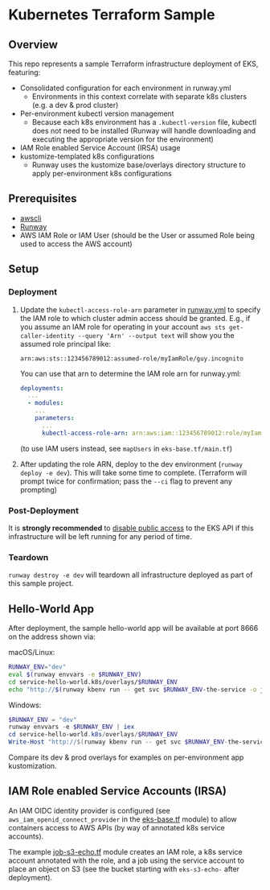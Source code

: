# Kubernetes Terraform Sample

## Overview

This repo represents a sample Terraform infrastructure deployment of EKS, featuring:

* Consolidated configuration for each environment in runway.yml
  * Environments in this context correlate with separate k8s clusters (e.g. a dev & prod cluster)
* Per-environment kubectl version management
  * Because each k8s environment has a `.kubectl-version` file, kubectl does not need to be installed (Runway will handle downloading and executing the appropriate version for the environment)
* IAM Role enabled Service Account (IRSA) usage
* kustomize-templated k8s configurations
  * Runway uses the kustomize base/overlays directory structure to apply per-environment k8s configurations

## Prerequisites

* [awscli](https://docs.aws.amazon.com/cli/latest/userguide/cli-chap-install.html)
* [Runway](https://pypi.org/project/runway/)
* AWS IAM Role or IAM User (should be the User or assumed Role being used to access the AWS account)

## Setup

### Deployment

1. Update the `kubectl-access-role-arn` parameter in [runway.yml](./runway.yml) to specify the IAM role to which cluster admin access should be granted.
   E.g., if you assume an IAM role for operating in your account `aws sts get-caller-identity --query 'Arn' --output text` will show you the assumed role principal like:

    ```text
    arn:aws:sts::123456789012:assumed-role/myIamRole/guy.incognito
    ```

    You can use that arn to determine the IAM role arn for runway.yml:

    ```yaml
    deployments:
      ...
      - modules:
        ...
        parameters:
          ...
          kubectl-access-role-arn: arn:aws:iam::123456789012:role/myIamRole
    ```

    (to use IAM users instead, see `mapUsers` in `eks-base.tf/main.tf`)

2. After updating the role ARN, deploy to the dev environment (`runway deploy -e dev`).
   This will take some time to complete.
  (Terraform will prompt twice for confirmation; pass the `--ci` flag to prevent any prompting)

### Post-Deployment

It is **strongly recommended** to [disable public access](https://docs.aws.amazon.com/eks/latest/userguide/cluster-endpoint.html#modify-endpoint-access) to the EKS API if this infrastructure will be left running for any period of time.

### Teardown

`runway destroy -e dev` will teardown all infrastructure deployed as part of this sample project.

## Hello-World App

After deployment, the sample hello-world app will be available at port 8666 on the address shown via:

macOS/Linux:

```sh
RUNWAY_ENV="dev"
eval $(runway envvars -e $RUNWAY_ENV)
cd service-hello-world.k8s/overlays/$RUNWAY_ENV
echo "http://$(runway kbenv run -- get svc $RUNWAY_ENV-the-service -o jsonpath="{.status.loadBalancer.ingress[0].hostname}"):8666/"
```

Windows:

```powershell
$RUNWAY_ENV = "dev"
runway envvars -e $RUNWAY_ENV | iex
cd service-hello-world.k8s/overlays/$RUNWAY_ENV
Write-Host "http://$(runway kbenv run -- get svc $RUNWAY_ENV-the-service -o jsonpath="{.status.loadBalancer.ingress[0].hostname}"):8666/"
```

Compare its dev & prod overlays for examples on per-environment app kustomization.

## IAM Role enabled Service Accounts (IRSA)

An IAM OIDC identity provider is configured (see `aws_iam_openid_connect_provider` in the [eks-base.tf](./eks-base.tf/main.tf) module) to allow containers access to AWS APIs (by way of annotated k8s service accounts).

The example [job-s3-echo.tf](./job-s3-echo.tf/main.tf) module creates an IAM role, a k8s service account annotated with the role, and a job using the service account to place an object on S3 (see the bucket starting with `eks-s3-echo-` after deployment).
